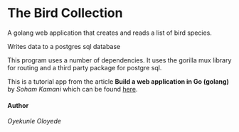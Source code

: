 # The Bird Collection

A golang web application that creates and reads a list of bird species.

Writes data to a postgres sql database

This program uses a number of dependencies. It uses the gorilla mux library for routing and a third party 
package for postgre sql.

This is a tutorial app from the article **Build a web application in Go (golang)** by *Soham Kamani* 
which can be found [here](https://www.sohamkamani.com/blog/2017/09/13/how-to-build-a-web-application-in-golang/).

#### Author
*Oyekunle Oloyede*
